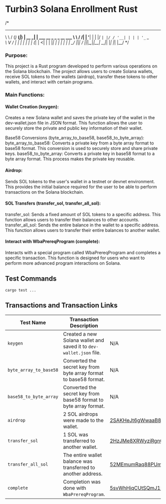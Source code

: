 # Turbin3 Solana Enrollment Rust

/*
__     ___      _ _ _       _
\ \   / (_)_ __(_|_) | __ _| | ___ __ _   _ _ __ ___
 \ \ / /| | '__| | | |/ _` | |/ / '__| | | | '_ ` _ \
  \ V / | | |  | | | | (_| |   <| |  | |_| | | | | | |
   \_/  |_|_| _/ |_|_|\__,_|_|\_\_|   \__,_|_| |_| |_|
             |__/
 */
 
### Purpose:
This project is a Rust program developed to perform various operations on the Solana blockchain. The project allows users to create Solana wallets, receive SOL tokens to their wallets (airdrop), transfer these tokens to other wallets, and interact with certain programs.

### Main Functions:

#### Wallet Creation (keygen):
Creates a new Solana wallet and saves the private key of the wallet in the dev-wallet.json file in JSON format. This function allows the user to securely store the private and public key information of their wallet.

Base58 Conversions (byte_array_to_base58, base58_to_byte_array):
byte_array_to_base58: Converts a private key from a byte array format to base58 format. This conversion is used to securely store and share private keys.
base58_to_byte_array: Converts a private key in base58 format to a byte array format. This process makes the private key reusable.

#### Airdrop:
Sends SOL tokens to the user's wallet in a testnet or devnet environment. This provides the initial balance required for the user to be able to perform transactions on the Solana blockchain.

#### SOL Transfers (transfer_sol, transfer_all_sol):
transfer_sol: Sends a fixed amount of SOL tokens to a specific address. This function allows users to transfer their balances to other accounts.
transfer_all_sol: Sends the entire balance in the wallet to a specific address. This function allows users to transfer their entire balances to another wallet.

#### Interact with WbaPrereqProgram (complete):
Interacts with a special program called WbaPrereqProgram and completes a specific transaction. This function is designed for users who want to perform more advanced program interactions on Solana.
## Test Commands
`cargo test ...`


## Transactions and Transaction Links

| Test Name | Transaction Description | Transaction Link |
|------------------------|-------------------------------------|-----------------------------------------------------------------------------------------------------------|
| `keygen` | Created a new Solana wallet and saved it to `dev-wallet.json` file. | N/A |
| `byte_array_to_base58` | Converted the secret key from byte array format to base58 format. | N/A |
| `base58_to_byte_array` | Converted the secret key from base58 format to byte array format. | N/A |
| `airdrop` | 2 SOL airdrops were made to the wallet. | [2SAKHeJt6gWwaaB8GwPnRTyyqMYZTpHpy9sCLHXCvdP9m3HxxLDtWgqoKc6TLU5EkpKVJt2ipowW9H98DHRdda7b](https://explorer.solana.com/tx/2SAKHeJt6gWwaaB8GwPnRTyyqMYZTpHpy9sCLHXCvdP9m3HxxLDtWgqoKc6TLU5EkpKVJt2ipowW9H98DHRdda7b?cluster=devnet) |
| `transfer_sol` | 1 SOL was transferred to another wallet. | [2HzJMe8XRWyziRgnCnP1JtVZKRQTWUjPRtajGaFg9UTp427AyZDJq36t4wocqeETs17ysyj4rJU4QvGG5pHoqrTa](https://explorer.solana.com/tx/2HzJMe8XRWyziRgnCnP1JtVZKRQTWUjPRtajGaFg9UTp427AyZDJq36t4wocqeETs17ysyj4rJU4QvGG5pHoqrTa?cluster=devnet) |
| `transfer_all_sol` | The entire wallet balance was transferred to another address. | [52MEmumRaq88PUmx3oKg4QnoTXZJsfNn83o7f9dnirQ72VMVYRzccGD3LygzR84zoRsC59CJKBDaZkyLhPkTu5iE](https://explorer.solana.com/tx/52MEmumRaq88PUmx3oKg4QnoTXZJsfNn83o7f9dnirQ72VMVYRzccGD3LygzR84zoRsC59CJKBDaZkyLhPkTu5iE?cluster=devnet) |
| `complete` | Completion was done with `WbaPrereqProgram`. | [5svWhHiqCUtSQmJ1LHdAiGUCvTg6mU8FFm3NPpjkag5QErvqNNgdHYv8JjwJEpDC1rQ97d1d7RFvsbUu89GRPk1n](https://explorer.solana.com/tx/5svWhHiqCUtSQmJ1LHdAiGUCvTg6mU8FFm3NPpjkag5QErvqNNgdHYv8JjwJEpDC1rQ97d1d7RFvsbUu89GRPk1n?cluster=devnet) |
